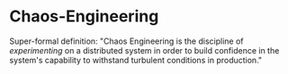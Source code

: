 # Chaos-Engineering

Super-formal definition: "Chaos Engineering is the discipline of <i>experimenting</i> on a distributed system in order to build confidence in the system's capability to withstand turbulent conditions in production."
